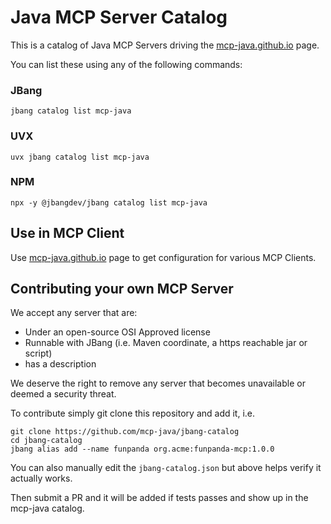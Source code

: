 # Java MCP Server Catalog

This is a catalog of Java MCP Servers driving the [mcp-java.github.io](https://mcp-java.github.io) page.

You can list these using any of the following commands:

### JBang

`jbang catalog list mcp-java`

### UVX 

`uvx jbang catalog list mcp-java`

### NPM

`npx -y @jbangdev/jbang catalog list mcp-java`

## Use in MCP Client

Use [mcp-java.github.io](https://mcp-java.github.io) page to get configuration for various MCP Clients.


## Contributing your own MCP Server

We accept any server that are:

- Under an open-source OSI Approved license
- Runnable with JBang (i.e. Maven coordinate, a https reachable jar or script)
- has a description

We deserve the right to remove any server that becomes unavailable or deemed a security threat.

To contribute simply git clone this repository and add it, i.e.

```shell
git clone https://github.com/mcp-java/jbang-catalog
cd jbang-catalog
jbang alias add --name funpanda org.acme:funpanda-mcp:1.0.0
```

You can also manually edit the `jbang-catalog.json` but above helps verify it actually works.

Then submit a PR and it will be added if tests passes and show up in the mcp-java catalog.
